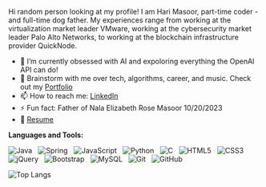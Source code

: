 Hi random person looking at my profile! I am Hari Masoor, part-time coder - and full-time dog father. My experiences range from working at the virtualization market leader VMware, working at the cybersecurity market leader Palo Alto Networks, to working at the blockchain infrastructure provider QuickNode. 


- 🔭 I’m currently obsessed with AI and expoloring everything the OpenAI API can do!
- 💬 Brainstorm with me over tech, algorithms, career, and music. Check out my [Portfolio](https://harimasoor.com)
- 📫 How to reach me: [LinkedIn](https://www.linkedin.com/in/harimasoor)
- ⚡ Fun fact: Father of Nala Elizabeth Rose Masoor 10/20/2023
- 📝 [Resume](https://drive.google.com/file/d/1dgp_Pqp4wavnPDr-JWz2xmUrymQHAYB8/view?usp=sharing)

**Languages and Tools:** 

![Java](https://img.shields.io/badge/-Java-black?logo=java&style=social)&nbsp;&nbsp;
![Spring](https://img.shields.io/badge/-Spring%20Framework-black?logo=spring&style=social)&nbsp;&nbsp;
![JavaScript](https://img.shields.io/badge/-JavaScript-black?logo=javascript&style=social)&nbsp;&nbsp;
![Python](https://img.shields.io/badge/-Python-black?logo=Python&style=social)&nbsp;&nbsp;
![C](https://img.shields.io/badge/-C-black?logo=c&style=social)&nbsp;&nbsp;
![HTML5](https://img.shields.io/badge/-HTML5-black?logo=html5&style=social)&nbsp;&nbsp;
![CSS3](https://img.shields.io/badge/-CSS3-black?logo=css3&style=social)&nbsp;&nbsp;
![jQuery](https://img.shields.io/badge/-jQuery-black?logo=jquery&style=social)&nbsp;&nbsp;
![Bootstrap](https://img.shields.io/badge/-Bootstrap-black?logo=bootstrap&style=social)&nbsp;&nbsp;
![MySQL](https://img.shields.io/badge/-MySQL-black?logo=mysql&style=social)&nbsp;&nbsp;
![Git](https://img.shields.io/badge/-Git-black?logo=git&style=social)&nbsp;&nbsp;
![GitHub](https://img.shields.io/badge/-GitHub-black?logo=github&style=social)&nbsp;&nbsp;

![Top Langs](https://github-readme-stats.vercel.app/api/top-langs/?username=harivmasoor&hide=TeX&layout=compact)

